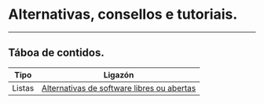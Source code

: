 # Alternativas, consellos e tutoriais.

--------

## Táboa de contidos.

| Tipo | Ligazón |
| ------------ | ------------- |
| Listas | [Alternativas de software libres ou abertas](librealternativas.md) |
